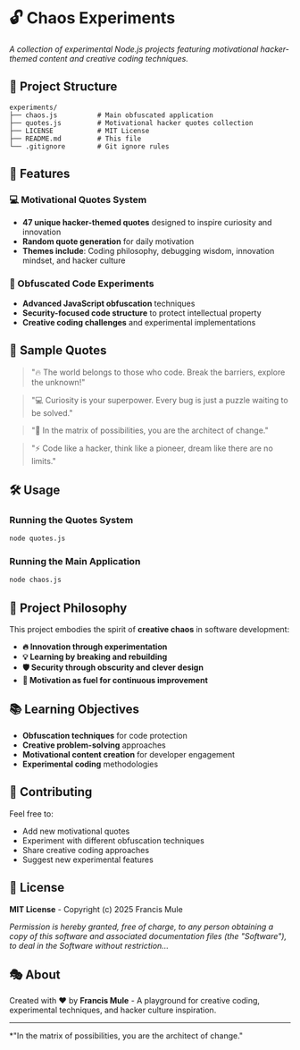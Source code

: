 # 🔓 Chaos Experiments

*A collection of experimental Node.js projects featuring motivational hacker-themed content and creative coding techniques.*

## 📁 Project Structure

```
experiments/
├── chaos.js          # Main obfuscated application
├── quotes.js         # Motivational hacker quotes collection
├── LICENSE           # MIT License
├── README.md         # This file
└── .gitignore        # Git ignore rules
```

## 🚀 Features

### 💻 Motivational Quotes System
- **47 unique hacker-themed quotes** designed to inspire curiosity and innovation
- **Random quote generation** for daily motivation
- **Themes include**: Coding philosophy, debugging wisdom, innovation mindset, and hacker culture

### 🔐 Obfuscated Code Experiments
- **Advanced JavaScript obfuscation** techniques
- **Security-focused code structure** to protect intellectual property
- **Creative coding challenges** and experimental implementations

## 🎯 Sample Quotes

> "🔥 The world belongs to those who code. Break the barriers, explore the unknown!"

> "💻 Curiosity is your superpower. Every bug is just a puzzle waiting to be solved."

> "🚀 In the matrix of possibilities, you are the architect of change."

> "⚡ Code like a hacker, think like a pioneer, dream like there are no limits."

## 🛠️ Usage

### Running the Quotes System
```bash
node quotes.js
```

### Running the Main Application
```bash
node chaos.js
```

## 🎨 Project Philosophy

This project embodies the spirit of **creative chaos** in software development:

- **🔥 Innovation through experimentation**
- **💡 Learning by breaking and rebuilding**
- **🛡️ Security through obscurity and clever design**
- **🌟 Motivation as fuel for continuous improvement**

## 📚 Learning Objectives

- **Obfuscation techniques** for code protection
- **Creative problem-solving** approaches
- **Motivational content creation** for developer engagement
- **Experimental coding** methodologies

## 🤝 Contributing

Feel free to:
- Add new motivational quotes
- Experiment with different obfuscation techniques
- Share creative coding approaches
- Suggest new experimental features

## 📄 License

**MIT License** - Copyright (c) 2025 Francis Mule

*Permission is hereby granted, free of charge, to any person obtaining a copy of this software and associated documentation files (the "Software"), to deal in the Software without restriction...*

## 🎭 About

Created with ❤️ by **Francis Mule** - A playground for creative coding, experimental techniques, and hacker culture inspiration.

---

*"In the matrix of possibilities, you are the architect of change."
